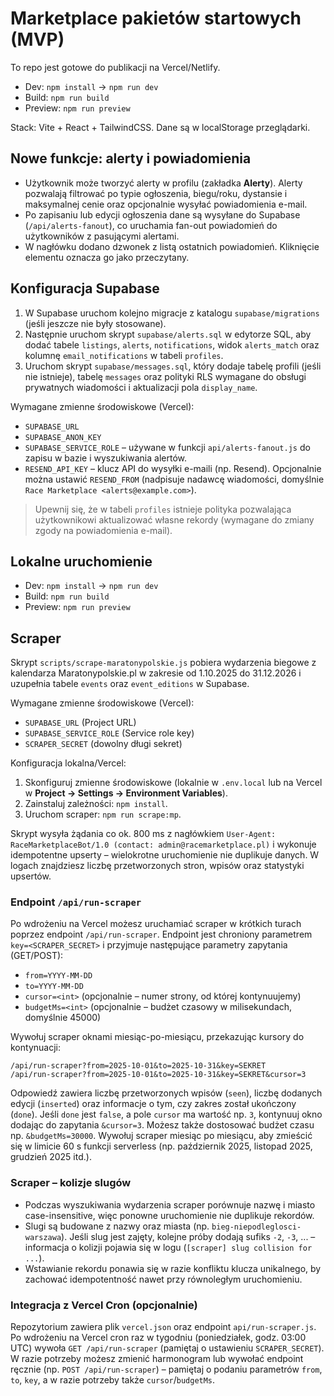# Marketplace pakietów startowych (MVP)

To repo jest gotowe do publikacji na Vercel/Netlify.
- Dev: `npm install` → `npm run dev`
- Build: `npm run build`
- Preview: `npm run preview`

Stack: Vite + React + TailwindCSS. Dane są w localStorage przeglądarki.

## Nowe funkcje: alerty i powiadomienia

- Użytkownik może tworzyć alerty w profilu (zakładka **Alerty**). Alerty pozwalają filtrować po typie ogłoszenia, biegu/roku,
  dystansie i maksymalnej cenie oraz opcjonalnie wysyłać powiadomienia e-mail.
- Po zapisaniu lub edycji ogłoszenia dane są wysyłane do Supabase (`/api/alerts-fanout`), co uruchamia fan-out powiadomień do
  użytkowników z pasującymi alertami.
- W nagłówku dodano dzwonek z listą ostatnich powiadomień. Kliknięcie elementu oznacza go jako przeczytany.

## Konfiguracja Supabase

1. W Supabase uruchom kolejno migracje z katalogu `supabase/migrations` (jeśli jeszcze nie były stosowane).
2. Następnie uruchom skrypt `supabase/alerts.sql` w edytorze SQL, aby dodać tabele `listings`, `alerts`, `notifications`, widok
   `alerts_match` oraz kolumnę `email_notifications` w tabeli `profiles`.
3. Uruchom skrypt `supabase/messages.sql`, który dodaje tabelę profili (jeśli nie istnieje), tabelę `messages` oraz polityki RLS
   wymagane do obsługi prywatnych wiadomości i aktualizacji pola `display_name`.

Wymagane zmienne środowiskowe (Vercel):

- `SUPABASE_URL`
- `SUPABASE_ANON_KEY`
- `SUPABASE_SERVICE_ROLE` – używane w funkcji `api/alerts-fanout.js` do zapisu w bazie i wyszukiwania alertów.
- `RESEND_API_KEY` – klucz API do wysyłki e-maili (np. Resend). Opcjonalnie można ustawić `RESEND_FROM` (nadpisuje nadawcę
  wiadomości, domyślnie `Race Marketplace <alerts@example.com>`).

> Upewnij się, że w tabeli `profiles` istnieje polityka pozwalająca użytkownikowi aktualizować własne rekordy (wymagane do
> zmiany zgody na powiadomienia e-mail).

## Lokalne uruchomienie

- Dev: `npm install` → `npm run dev`
- Build: `npm run build`
- Preview: `npm run preview`

## Scraper

Skrypt `scripts/scrape-maratonypolskie.js` pobiera wydarzenia biegowe z kalendarza Maratonypolskie.pl w zakresie od
1.10.2025 do 31.12.2026 i uzupełnia tabele `events` oraz `event_editions` w Supabase.

Wymagane zmienne środowiskowe (Vercel):

- `SUPABASE_URL` (Project URL)
- `SUPABASE_SERVICE_ROLE` (Service role key)
- `SCRAPER_SECRET` (dowolny długi sekret)

Konfiguracja lokalna/Vercel:
1. Skonfiguruj zmienne środowiskowe (lokalnie w `.env.local` lub na Vercel w **Project → Settings → Environment Variables**).
2. Zainstaluj zależności: `npm install`.
3. Uruchom scraper: `npm run scrape:mp`.

Skrypt wysyła żądania co ok. 800 ms z nagłówkiem `User-Agent: RaceMarketplaceBot/1.0 (contact: admin@racemarketplace.pl)` i
wykonuje idempotentne upserty – wielokrotne uruchomienie nie duplikuje danych. W logach znajdziesz liczbę przetworzonych
stron, wpisów oraz statystyki upsertów.

### Endpoint `/api/run-scraper`

Po wdrożeniu na Vercel możesz uruchamiać scraper w krótkich turach poprzez endpoint `/api/run-scraper`. Endpoint jest
chroniony parametrem `key=<SCRAPER_SECRET>` i przyjmuje następujące parametry zapytania (GET/POST):

- `from=YYYY-MM-DD`
- `to=YYYY-MM-DD`
- `cursor=<int>` (opcjonalnie – numer strony, od której kontynuujemy)
- `budgetMs=<int>` (opcjonalnie – budżet czasowy w milisekundach, domyślnie 45000)

Wywołuj scraper oknami miesiąc-po-miesiącu, przekazując kursory do kontynuacji:

```
/api/run-scraper?from=2025-10-01&to=2025-10-31&key=SEKRET
/api/run-scraper?from=2025-10-01&to=2025-10-31&key=SEKRET&cursor=3
```

Odpowiedź zawiera liczbę przetworzonych wpisów (`seen`), liczbę dodanych edycji (`inserted`) oraz informacje o tym, czy
zakres został ukończony (`done`). Jeśli `done` jest `false`, a pole `cursor` ma wartość np. `3`, kontynuuj okno dodając do
zapytania `&cursor=3`. Możesz także dostosować budżet czasu np. `&budgetMs=30000`. Wywołuj scraper miesiąc po miesiącu,
aby zmieścić się w limicie 60 s funkcji serverless (np. październik 2025, listopad 2025, grudzień 2025 itd.).

### Scraper – kolizje slugów

- Podczas wyszukiwania wydarzenia scraper porównuje nazwę i miasto case-insensitive, więc ponowne uruchomienie nie duplikuje
  rekordów.
- Slugi są budowane z nazwy oraz miasta (np. `bieg-niepodleglosci-warszawa`). Jeśli slug jest zajęty, kolejne próby dodają
  sufiks `-2`, `-3`, ... – informacja o kolizji pojawia się w logu (`[scraper] slug collision for ...`).
- Wstawianie rekordu ponawia się w razie konfliktu klucza unikalnego, by zachować idempotentność nawet przy równoległym
  uruchomieniu.

### Integracja z Vercel Cron (opcjonalnie)

Repozytorium zawiera plik `vercel.json` oraz endpoint `api/run-scraper.js`. Po wdrożeniu na Vercel cron raz w tygodniu
(poniedziałek, godz. 03:00 UTC) wywoła `GET /api/run-scraper` (pamiętaj o ustawieniu `SCRAPER_SECRET`). W razie potrzeby
możesz zmienić harmonogram lub wywołać endpoint ręcznie (np. `POST /api/run-scraper`) – pamiętaj o podaniu parametrów
`from`, `to`, `key`, a w razie potrzeby także `cursor`/`budgetMs`.
